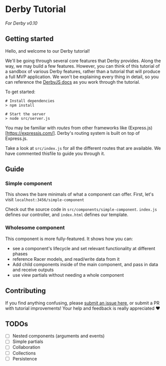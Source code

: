# Derby Tutorial

_For Derby v0.10_

## Getting started

Hello, and welcome to our Derby tutorial!

We'll be going through several core features that Derby provides. Along the way, we may build a few features. However, you can think of this tutorial of a sandbox of various Derby features, rather than a tutorial that will produce a full MVP application. We won't be explaining every thing in detail, so you can reference the [DerbyJS docs](https://derbyjs.com/docs/derby-0.10) as you work through the tutorial.

To get started:

```
# Install dependencies
> npm install

# Start the server
> node src/server.js
```

You may be familiar with *routes* from other frameworks like (Express.js)[https://expressjs.com/]. Derby's routing system is built on top of Express.js.

Take a look at `src/index.js` for all the different routes that are available. We have commented thisfile to guide you through it.

## Guide

### Simple component

This shows the bare minimals of what a component can offer. First, let's visit
`localhost:3456/simple-component`

Check out the source code in `src/components/simple-component`. `index.js` defines our controller, and `index.html` defines our template.

### Wholesome component

This component is more fully-featured. It shows how you can:

* see a component's lifecycle and set relevant functionality at different phases
* reference Racer models, and read/write data from it
* Add child components inside of the main component, and pass in data and receive outputs
* use view partials without needing a whole component

## Contributing

If you find anything confusing, please [submit an issue here](https://github.com/hdavidzhu/derby-tutorial/issues), or submit a PR with tutorial improvements! Your help and feedback is really appreciated :heart:

## TODOs

- [ ] Nested components (arguments and events)
- [ ] Simple partials
- [ ] Collaboration
- [ ] Collections
- [ ] Persistence
